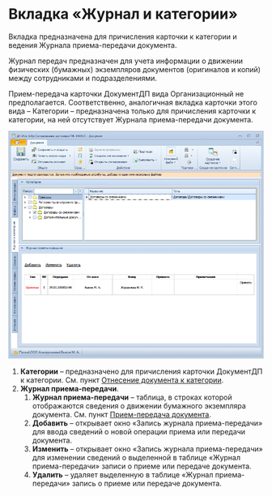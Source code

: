 # Вкладка «Журнал и категории»

Вкладка предназначена для причисления карточки к категории и ведения Журнала приема-передачи документа.

Журнал передач предназначен для учета информации о движении физических (бумажных) экземпляров документов (оригиналов и копий) между сотрудниками и подразделениями.

Прием-передача карточки ДокументДП вида Организационный не предполагается. Соответственно, аналогичная вкладка карточки этого вида – Категории – предназначена только для причисления карточки к категории, на ней отсутствует Журнала приема-передачи документа.

![Вкладка «Журналы и категории»](img/Card_Doc_Tab_CategoryJournal.png "Вкладка «Журналы и категории»")

1. **Категории** – предназначено для причисления карточки ДокументДП к категории. Cм. пункт [Отнесение документа к категории](Doc_Categorization.md).
2. **Журнал приема-передачи**.
   1. **Журнал приема-передачи** – таблица, в строках которой отображаются сведения о движении бумажного экземпляра документа. Cм. пункт [Прием-передача документа](Acceptance_Transfer_of_Documents.md).
   2. **Добавить** – открывает окно «Запись журнала приема-передачи» для ввода сведений о новой операции приема или передачи документа.
   3. **Изменить** – открывает окно «Запись журнала приема-передачи» для изменении сведений о выделенной в таблице «Журнал приема-передачи» записи о приеме или передаче документа.
   4. **Удалить** – удаляет выделенную в таблице «Журнал приема-передачи» запись о приеме или передаче документа.


